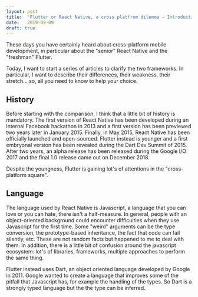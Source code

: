 ```yaml
---
layout: post
title:  "Flutter or React Native, a cross platfrom dilemma - Introduction - (Part 1)"
date:   2019-09-09
draft: true
---
```


<!-- Contestualization: Why I am talking about React Native and Flutter. Brief Historty of the two frameworks, trends, etc. Maybe also the language used. -->

These days you have certainly heard about cross-platform mobile development, in particular about the "senior" React Native and the "freshman" Flutter. 

Today, I want to start a series of articles to clarify the two frameworks. In particular, I want to describe their differences, their weakness, their stretch... so, all you need to know to help your choice. 

<!-- TODO: Mention the argument of the serie -->

## History

Before starting with the comparison, I think that a little bit of history is mandatory. The first version of React Native has been developed during an internal Facebook hackathon in 2013 and a first version has been previewed two years later in January 2015. Finally, in May 2015, React Native has been officially launched and open-sourced. Flutter instead is younger and a first embryonal version has been revealed during the Dart Dev Summit of 2015. After two years, an alpha release has been released during the Google I/O 2017 and the final 1.0 release came out on December 2018.


Despite the youngness, Flutter is gaining lot's of attentions in the "cross-platform square".


<!-- 

React Native si e' imposto quasi come standard nel corso del tempo 

Some of the most famous companies which use RN in their products include Facebook (duh), Tesla, Airbnb, and Walmart. Some apps you might have heard which were built using the framework are Instagram, Pinterest, Discord and Salesforce. Clearly, React Native is suitable for anything from social networks to enterprise software. For more examples of great apps built with RN see this list.

Ma Flutter sta guadagnando parecchio terreno

Ci sono gia; alcune app che lo usano

Some notable projects made using Flutter include Google Ads, which is the engine behind all the ads you see in your search results and many other places; Alibaba’s mobile app called Xianyu, an e-commerce utility used by over 50 million people; and Abbey Road’s Topline, a creative/sharing app for musicians. We also have some experimental experience with Flutter behind our belt. We’re working on a concept app called Lunching, which will help companies simplify the process of ordering lunch to the office, and we’ve completed a Flutter-based notepad, a simple notes app. You can read about what we’ve learned in the process in this series: Part 1, Part 2, and Part 3.


 -->

<!-- TODO: insert image of google trends. With caption as legend -->

## Language 

The language used by React Native is Javascript, a language that you can love or you can hate, there isn't a half-measure. In general, people with an object-oriented background could encounter difficulties when they use Javascript for the first time. Some "weird" arguments can be the type conversion, the prototype-based inheritance, the fact that code can fail silently, etc. These are not random facts but happened to me to deal with them. In addition, there is a little bit of confusion around the javascript ecosystem: lot's of libraries, frameworks, multiple approaches to perform the same thing.

<!-- Inserire meme su javascript -->

Flutter instead uses Dart, an object oriented language developed by Google in 2011. Google wanted to create a language that improves some of the pitfall that Javascript has, for example the handling of the types. So Dart is a strongly typed language but the the type can be inferred. 

<!-- Scrivere che bisogna magari con Flutter bisogna imparare un altro linguagggio, ma e' semplice. Con React Native puo' essere che Javascript lo si conosca gia' -->

<!-- 
 Examplese from others blog post:

 When it comes to React Native, you will use JavaScript or TypeScript, so it should be pretty easy to get started if you have skills in web development. However, I made the experience that you sometimes need to (depending on the project) work with native code (Java/Kotlin and Objective C / Swift). The reason why could be the requirement to use a very specific feature that is not at all or only partly available as a React Native module

  Flutter requires you to use the Dart programming language which is developed by Google and Lars Bak, who was involved in the development of the V8 JavaScript engine. Dart has a C-style syntax (without pointers) and some similarities to JavaScript. Since Dart can transpile into JavaScript, you could run it in a browser.

  As already mentioned before, adding libraries / dependencies to a React Native project can be tricky. Sometimes the linking command react-native link module can lead to several problems (double linking or only partly). Note that this is not necessarily related to React Native, but rather your project configuration or the module you want to link. So you would need to open the Android and iOS projects to manually link the module. With Flutter, this process feels way simpler. Adding the dependency to your yaml file followed by a flutter get packages should be enough. This to be said, there is no node package server that you often have to restart our cache-clean, as in React Native




 -->


<!-- Dart is an open-source, scalable programming language, with robust libraries and runtimes, for building web, server, and mobile apps.
 -->

<!-- Aggiunge qualche link con qualche risorsa riguardo a Dart -->




